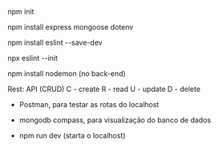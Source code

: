npm init

npm install express mongoose dotenv

npm install eslint --save-dev

npx eslint --init

npm install nodemon (no back-end)

<!-- BACK END -->
Rest: API (CRUD)
C - create
R - read
U - update
D - delete

- Postman, para testar as rotas do localhost
- mongodb compass, para visualização do banco de dados

- npm run dev (starta o localhost)

<!-- FRONT END -->
